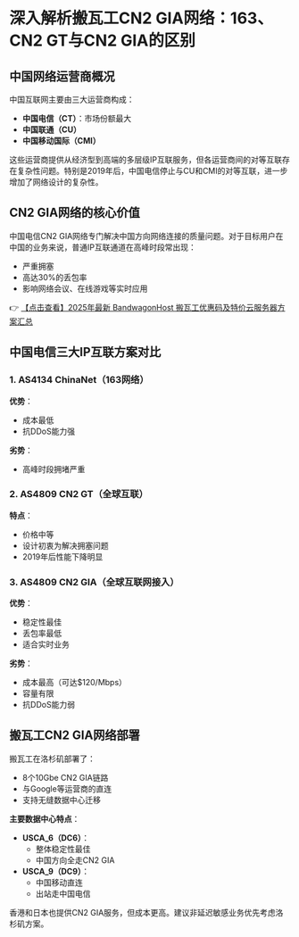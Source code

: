# 深入解析搬瓦工CN2 GIA网络：163、CN2 GT与CN2 GIA的区别

## 中国网络运营商概况

中国互联网主要由三大运营商构成：
- **中国电信（CT）**：市场份额最大
- **中国联通（CU）**
- **中国移动国际（CMI）**

这些运营商提供从经济型到高端的多层级IP互联服务，但各运营商间的对等互联存在复杂性问题。特别是2019年后，中国电信停止与CU和CMI的对等互联，进一步增加了网络设计的复杂性。

## CN2 GIA网络的核心价值

中国电信CN2 GIA网络专门解决中国方向网络连接的质量问题。对于目标用户在中国的业务来说，普通IP互联通道在高峰时段常出现：
- 严重拥塞
- 高达30%的丢包率
- 影响网络会议、在线游戏等实时应用

👉 [【点击查看】2025年最新 BandwagonHost 搬瓦工优惠码及特价云服务器方案汇总](https://bit.ly/banwagon)

## 中国电信三大IP互联方案对比

### 1. AS4134 ChinaNet（163网络）
**优势**：
- 成本最低
- 抗DDoS能力强

**劣势**：
- 高峰时段拥堵严重

### 2. AS4809 CN2 GT（全球互联）
**特点**：
- 价格中等
- 设计初衷为解决拥塞问题
- 2019年后性能下降明显

### 3. AS4809 CN2 GIA（全球互联网接入）
**优势**：
- 稳定性最佳
- 丢包率最低
- 适合实时业务

**劣势**：
- 成本最高（可达$120/Mbps）
- 容量有限
- 抗DDoS能力弱

## 搬瓦工CN2 GIA网络部署

搬瓦工在洛杉矶部署了：
- 8个10Gbe CN2 GIA链路
- 与Google等运营商的直连
- 支持无缝数据中心迁移

**主要数据中心特点**：
- **USCA_6（DC6）**：
  - 整体稳定性最佳
  - 中国方向全走CN2 GIA
- **USCA_9（DC9）**：
  - 中国移动直连
  - 出站走中国电信

香港和日本也提供CN2 GIA服务，但成本更高。建议非延迟敏感业务优先考虑洛杉矶方案。